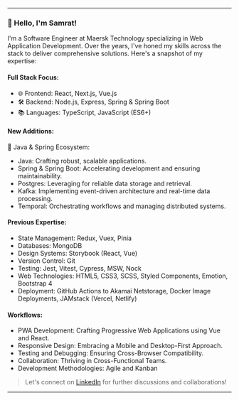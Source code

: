 
---

### 👋 Hello, I'm Samrat!

I'm a Software Engineer at Maersk Technology specializing in Web Application Development. Over the years, I've honed my skills across the stack to deliver comprehensive solutions. Here's a snapshot of my expertise:

#### Full Stack Focus:
- 🌐 Frontend: React, Next.js, Vue.js
- 🛠️ Backend: Node.js, Express, Spring & Spring Boot
- 📚 Languages: TypeScript, JavaScript (ES6+)

#### New Additions:
🚀 Java & Spring Ecosystem:

- Java: Crafting robust, scalable applications.
- Spring & Spring Boot: Accelerating development and ensuring maintainability.
- Postgres: Leveraging for reliable data storage and retrieval.
- Kafka: Implementing event-driven architecture and real-time data processing.
- Temporal: Orchestrating workflows and managing distributed systems.

#### Previous Expertise:

- State Management: Redux, Vuex, Pinia
- Databases: MongoDB
- Design Systems: Storybook (React, Vue)
- Version Control: Git
- Testing: Jest, Vitest, Cypress, MSW, Nock
- Web Technologies: HTML5, CSS3, SCSS, Styled Components, Emotion, Bootstrap 4
- Deployment: GitHub Actions to Akamai Netstorage, Docker Image Deployments, JAMstack (Vercel, Netlify)

#### Workflows:

- PWA Development: Crafting Progressive Web Applications using Vue and React.
- Responsive Design: Embracing a Mobile and Desktop-First Approach.
- Testing and Debugging: Ensuring Cross-Browser Compatibility.
- Collaboration: Thriving in Cross-Functional Teams.
- Development Methodologies: Agile and Kanban

> Let's connect on [LinkedIn](https://www.linkedin.com/in/samratat/) for further discussions and collaborations!

---
